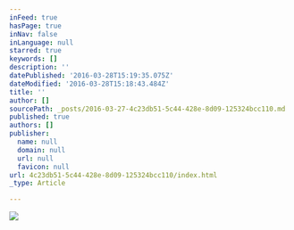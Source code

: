 ```yaml
---
inFeed: true
hasPage: true
inNav: false
inLanguage: null
starred: true
keywords: []
description: ''
datePublished: '2016-03-28T15:19:35.075Z'
dateModified: '2016-03-28T15:18:43.484Z'
title: ''
author: []
sourcePath: _posts/2016-03-27-4c23db51-5c44-428e-8d09-125324bcc110.md
published: true
authors: []
publisher:
  name: null
  domain: null
  url: null
  favicon: null
url: 4c23db51-5c44-428e-8d09-125324bcc110/index.html
_type: Article

---
```

![](https://the-grid-user-content.s3-us-west-2.amazonaws.com/e9fa9f6a-5387-47ba-8629-07a9fb513c56.jpg)